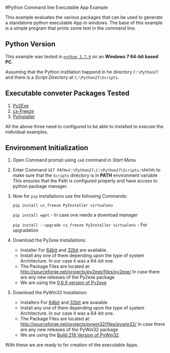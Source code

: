 #Python Command line Executable App Example

This example evaluates the various packages that can be used to 
generate a standalone python executable App in windows.
The base of this example is a simple program that prints some text in the command line.

## Python Version

This example was tested in [`python 2.7.9`](https://www.python.org/downloads/release/python-279/) 
on an **Windows 7 64-bit based PC**.

Assuming that the Python instllation happend in he directory `C:\Python27` and 
there is a *Script Directory* at `C:\Python27\Scripts`.

## Executable conveter Packages Tested

1. [Py2Exe](http://www.py2exe.org/)
2. [cx-Freeze](http://cx-freeze.sourceforge.net/)
3. [PyInstaller](https://github.com/pyinstaller/pyinstaller/wiki)

All the above three need to configured to be able to installed to execute the individual examples.

## Environment Initialization

1. Open Command prompt using `cmd` command in *Start Menu*
2. Enter Command `SET PATH=C:\Python27;C:\Python27\Scripts;%PATH%` to 
    make sure that the `Scripts` directory is in **PATH** environment variable
    This ensures that the Path is configured properly and have access to python package manager.
3. Now for `pip` installations use the following Commands:

    `pip install cx_freeze PyInstaller virtualenv`
    
    `pip install wget` - In case one needs a download manager
    
    `pip install --upgrade cx_freeze PyInstaller virtualenv` - For upgradation

4. Download the Py2exe Installations:
    -  Installer For [64bit](http://goo.gl/teSXF8) and [32bit](http://goo.gl/Q3G5q) are available.
    -  Install any one of them depending upon the type of system Architecture. In our case it was a 64-bit one.
    -  The Package Files are located at: http://sourceforge.net/projects/py2exe/files/py2exe/ 
       In case there are any new releases of the Py2exe package
    -  We are using the [0.6.9 version of Py2exe](http://sourceforge.net/projects/py2exe/files/py2exe/0.6.9/)

5. Download the PyWin32 Installation:
    -  Installers For [64bit](http://goo.gl/Ew5uEx) and [32bit](http://goo.gl/RS7SJQ) are avaiable
    -  Install any one of them depending upon the type of system Architecture. In our case it was a 64-bit one.
    -  The Package Files are located at: 
        http://sourceforge.net/projects/pywin32/files/pywin32/ 
        In case there are any new releases of the PyWin32 package
    -  We are using the 
    [Build 219 Version of PyWin32](http://sourceforge.net/projects/pywin32/files/pywin32/Build%20219/)

With these we are ready to for creation of the executable Apps.


